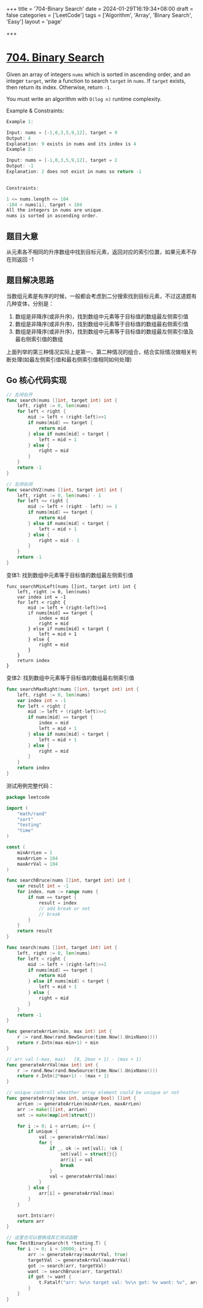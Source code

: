 +++
title = '704-Binary Search'
date = 2024-01-29T16:19:34+08:00
draft = false
categories = ['LeetCode']
tags = ['Algorithm', 'Array', 'Binary Search', 'Easy']
layout = 'page'

+++

# [704. Binary Search](https://leetcode.com/problems/binary-search/description/)

Given an array of integers `nums` which is sorted in ascending order, and an integer `target`, write a function to search `target` in `nums`. If `target` exists, then return its index. Otherwise, return `-1`.

You must write an algorithm with `O(log n)` runtime complexity.



Example & Constraints:

```go
Example 1:

Input: nums = [-1,0,3,5,9,12], target = 9
Output: 4
Explanation: 9 exists in nums and its index is 4
Example 2:

Input: nums = [-1,0,3,5,9,12], target = 2
Output: -1
Explanation: 2 does not exist in nums so return -1
 

Constraints:

1 <= nums.length <= 104
-104 < nums[i], target < 104
All the integers in nums are unique.
nums is sorted in ascending order.
```



## 题目大意

从元素各不相同的升序数组中找到目标元素，返回对应的索引位置，如果元素不存在则返回 -1



## 题目解决思路

当数组元素是有序的时候，一般都会考虑到二分搜索找到目标元素，不过这道题有几种变体，分别是：

1. 数组是非降序(或非升序)，找到数组中元素等于目标值的数组最左侧索引值
2. 数组是非降序(或非升序)，找到数组中元素等于目标值的数组最右侧索引值
3. 数组是非降序(或非升序)，找到数组中元素等于目标值的数组最左侧索引值及最右侧索引值的数组

上面列举的第三种情况实际上是第一、第二种情况的组合，结合实际情况做相关判断处理(如最左侧索引值和最右侧索引值相同如何处理)



## Go 核心代码实现

```go
// 左闭右开
func search(nums []int, target int) int {
	left, right := 0, len(nums)
	for left < right {
		mid := left + (right-left)>>1
		if nums[mid] == target {
			return mid
		} else if nums[mid] < target {
			left = mid + 1
		} else {
			right = mid
		}
	}
	return -1
}

// 左闭右闭
func searchV2(nums []int, target int) int {
	left, right := 0, len(nums) - 1
	for left <= right {
		mid := left + (right - left) >> 1
		if nums[mid] == target {
			return mid 
		} else if nums[mid] < target {
			left = mid + 1
		} else {
			right = mid - 1
		}
	}
	return -1
}

```



变体1: 找到数组中元素等于目标值的数组最左侧索引值

```
func searchMinLeft(nums []int, target int) int {
	left, right := 0, len(nums)
	var index int = -1
	for left < right {
		mid := left + (right-left)>>1
		if nums[mid] == target {
			index = mid
			right = mid
		} else if nums[mid] < target {
			left = mid + 1
		} else {
			right = mid
		}
	}
	return index
}
```



变体2: 找到数组中元素等于目标值的数组最右侧索引值

```go
func searchMaxRight(nums []int, target int) int {
	left, right := 0, len(nums)
	var index int = -1
	for left < right {
		mid := left + (right-left)>>1
		if nums[mid] == target {
			index = mid
			left = mid + 1
		} else if nums[mid] < target {
			left = mid + 1
		} else {
			right = mid
		}
	}
	return index
}
```



测试用例完整代码：

```go
package leetcode

import (
	"math/rand"
	"sort"
	"testing"
	"time"
)

const (
	minArrLen = 1
	maxArrLen = 104
	maxArrVal = 104
)

func searchBruce(nums []int, target int) int {
	var result int = -1
	for index, num := range nums {
		if num == target {
			result = index
			// add break or not
			// break
		}
	}
	return result
}

func search(nums []int, target int) int {
	left, right := 0, len(nums)
	for left < right {
		mid := left + (right-left)>>1
		if nums[mid] == target {
			return mid
		} else if nums[mid] < target {
			left = mid + 1
		} else {
			right = mid
		}
	}
	return -1
}

func generateArrLen(min, max int) int {
	r := rand.New(rand.NewSource(time.Now().UnixNano()))
	return r.Intn(max-min+1) + min
}

// arr val (-max, max)   [0, 2max + 1) - (max + 1)
func generateArrVal(max int) int {
	r := rand.New(rand.NewSource(time.Now().UnixNano()))
	return r.Intn(2*max+1) - (max + 1)
}

// unique controll wheather array element could be unique or not
func generateArray(max int, unique bool) []int {
	arrLen := generateArrLen(minArrLen, maxArrLen)
	arr := make([]int, arrLen)
	set := make(map[int]struct{})

	for i := 0; i < arrLen; i++ {
		if unique {
			val := generateArrVal(max)
			for {
				if _, ok := set[val]; !ok {
					set[val] = struct{}{}
					arr[i] = val
					break
				}
				val = generateArrVal(max)
			}
		} else {
			arr[i] = generateArrVal(max)
		}
	}

	sort.Ints(arr)
	return arr
}

// 这里也可以替换成其它测试函数
func TestBinarySearch(t *testing.T) {
	for i := 0; i < 10000; i++ {
		arr := generateArray(maxArrVal, true)
		targetVal := generateArrVal(maxArrVal)
		got := search(arr, targetVal)
		want := searchBruce(arr, targetVal)
		if got != want {
			t.Fatalf("arr: %v\n target val: %v\n got: %v want: %v", arr, targetVal, got, want)
		}
	}
}
```

